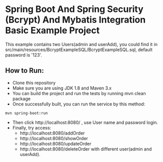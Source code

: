# Spring Boot And Spring Security (Bcrypt) And Mybatis Integration Basic Example Project

This example contains two Users(admin and userAdd), you could find it in src/main/resources/BcryptExampleSQL/BcryptExampleSQL.sql, default password is '123'. 

## How to Run:
- Clone this repository
- Make sure you are using JDK 1.8 and Maven 3.x
- You can build the project and run the tests by running mvn clean package
- Once successfully built, you can run the service by this method:
~~~
mvn spring-boot:run
~~~
- Then click http://localhost:8080/ , use User name and password login. 
- Finally, try access: 
  - http://localhost:8080/addOrder 
  - http://localhost:8080/showOrder 
  - http://localhost:8080/updateOrder 
  - http://localhost:8080/deleteOrder 
 with different user(admin and userAdd). 


